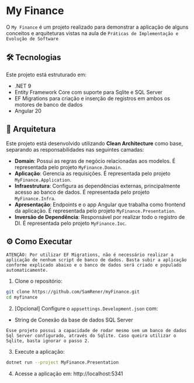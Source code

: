 # My Finance

O `My Finance` é um projeto realizado para demonstrar a aplicação de alguns conceitos e arquiteturas vistas na aula de `Práticas de Implementação e Evolução de Software`

## 🛠️ Tecnologias

Este projeto está estruturado em:
- .NET 9
- Entity Framework Core com suporte para Sqlite e SQL Server
- EF Migrations para criação e inserção de registros em ambos os motores de banco de dados
- Angular 20

## 🧱 Arquitetura

Este projeto está desenvolvido utilizando **Clean Architecture** como base, separando as responsabilidades nas seguintes camadas:

- **Domain**: Possui as regras de negócio relacionadas aos modelos. É representada pelo projeto `MyFinance.Domain`.
- **Aplicação**: Gerencia as requisições. É representada pelo projeto `MyFinance.Application`.
- **Infraestrutura**: Configura as dependências externas, principalmente acesso ao banco de dados. É representada pelo projeto `MyFinance.Infra`.
- **Apresentação**: Endpoints e o app Angular que trabalha como frontend da aplicação. É representada pelo projeto `MyFinance.Presentation`.
- **Inversão de Dependência**: Responsável por realizar todo o registro de DI. É representada pelo projeto `MyFinance.Ioc`.

## ⚙️ Como Executar

```
ATENÇÃO: Por utilizar EF Migrations, não é necessário realizar a aplicação de nenhum script de banco de dados. Basta subir a aplicação conforme explicado abaixo e o banco de dados será criado e populado automaticamente.
```
1. Clone o repositório:

```bash
git clone https://github.com/SamRener/myFinance.git
cd myfinance
```

2. [Opcional] Configure o `appsettings.Development.json` com:

- String de Conexão da base de dados SQL Server

```
Esse projeto possui a capacidade de rodar mesmo sem um banco de dados Sql Server configurado, através do Sqlite. Caso queira utilizar o Sqlite, basta ignorar o passo 2.
```


3. Execute a aplicação:

```bash
dotnet run --project MyFinance.Presentation
```

4. Acesse a aplicação em: http://localhost:5341

